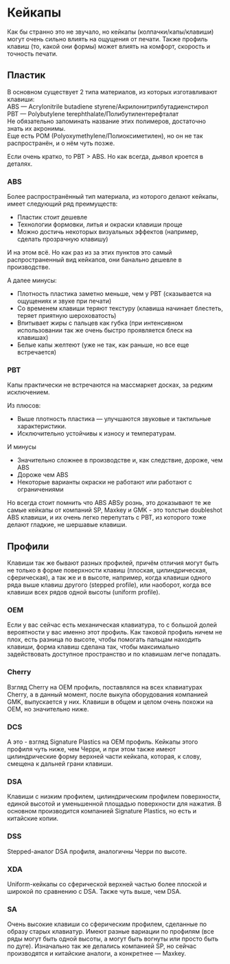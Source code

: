# Кейкапы  
Как бы странно это не звучало, но кейкапы (колпачки/капы/клавиши) могут очень сильно влиять на ощущения от печати. Также профиль клавиш (то, какой они формы) может влиять на комфорт, скорость и точность печати.  

## Пластик

В основном существует 2 типа материалов, из которых изготавливают клавиши:  
ABS — Acrylonitrile butadiene styrene/Акрилонитрилбутадиенстирол  
PBT — Polybutylene terephthalate/Полибутилентерефталат  
Не обязательно запоминать название этих полимеров, достаточно знать их акронимы.  
Еще есть POM (Polyoxymethylene/Полиоксиметилен), но он не так распространён, и о нём чуть позже.


Если очень кратко, то PBT > ABS. Но как всегда, дьявол кроется в деталях.

### ABS
Более распространённый тип материала, из которого делают кейкапы, имеет следующий ряд преимуществ:

* Пластик стоит дешевле
* Технологии формовки, литья и окраски клавиши проще
* Можно достичь некоторых визуальных эффектов (например, сделать прозрачную клавишу)

И на этом всё.
Но как раз из за этих пунктов это самый распространенный вид кейкапов, они банально дешевле в производстве.

А далее минусы:
* Плотность пластика заметно меньше, чем у PBT (сказывается на ощущениях и звуке при печати)
* Со временем клавиши теряют текстуру (клавиша начинает блестеть, теряет приятную шероховатость)
* Впитывает жиры с пальцев как губка (при интенсивном использовании так же очень быстро проявляется блеск на клавишах)
* Белые капы желтеют (уже не так, как раньше, но все еще встречается)

### PBT
Капы практически не встречаются на массмаркет досках, за редким исключением.

Из плюсов:

* Выше плотность пластика — улучшаются звуковые и тактильные характеристики.
* Исключительно устойчивы к износу и температурам.

И минусы
* Значительно сложнее в производстве и, как следствие, дороже, чем ABS
* Дороже чем ABS
* Некоторые варианты окраски не работают или работают с ограничениями

Но всегда стоит помнить что ABS ABSy рознь, это доказывают те же самые кейкапы от компаний SP, Maxkey и GMK - это толстые doubleshot ABS клавиши, и их очень легко перепутать с PBT, из которого тоже делают гладкие, не шершавые клавиши.

## Профили
Клавиши так же бывают разных профилей, причём отличия могут быть не только в форме поверхности клавиш (плоская, цилиндрическая, сферическая), а так же и в высоте, например, когда клавиши  одного ряда выше клавиш другого (stepped profile), или наоборот, когда все клавиши всех рядов одной высоты (uniform profile).

### OEM
Если у вас сейчас есть механическая клавиатура, то с большой долей вероятности у вас именно этот профиль.
Как таковой профиль ничем не плох, есть разница по высоте, чтобы помогать пальцам находить клавиши, форма клавиш сделана так, чтобы максимально задействовать доступное пространство и по клавишам легче попадать.

### Cherry
Взгляд Cherry на OEM профиль, поставлялся на всех клавиатурах Cherry, а в данный момент, после выкупа оборудования компанией GMK, выпускается у них. Клавиши в общем и целом очень похожи на OEM, но значительно ниже.

### DCS
А это - взгляд Signature Plastics на ОЕМ профиль. Кейкапы этого профиля чуть ниже, чем Черри, и при этом также имеют цилиндрические форму верхней части кейкапа, которая, к слову, смещена к дальней грани клавиши.

### DSA
Клавиши с низким профилем, цилиндрическим профилем поверхности, единой высотой и уменьшенной площадью поверхности для нажатия. В основном производится компанией Signature Plastics, но есть и китайские копии.

### DSS
Stepped-аналог DSA профиля, аналогичны Черри по высоте.

### XDA
Uniform-кейкапы со сферической верхней частью более плоской и широкой по сравнению с DSA. Также чуть выше, чем DSA.

### SA
Очень высокие клавиши со сферическим профилем, сделанные по образу старых клавиатур. Имеют разные вариации по профилям (все ряды могут быть одной высоты, а могут быть вогнуты или просто быть по дуге). Изначально так же делались компанией SP, но сейчас производятся и китайские аналоги, а конкретнее — Maxkey.
